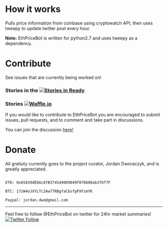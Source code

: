 # How it works
Pulls price information from coinbase using cryptowatch API, then uses tweepy to update twitter post every hour. 

**Note:**
EthPriceBot is written for python2.7 and uses tweepy as a dependency. 



# Contribute 
See issues that are currently being worked on!   

### Stories in the [![Stories in Ready](https://badge.waffle.io/JordanDworaczyk/EthPriceBot.png?label=ready&title=Ready)](https://waffle.io/JordanDworaczyk/EthPriceBot)
### Stories [![Waffle.io](https://img.shields.io/waffle/label/JordanDworaczyk/EthPriceBot/in%20progress.svg)](https://waffle.io/JordanDworaczyk/EthPriceBot)

If you would like to contribute to EthPriceBot you are encouraged to submit issues, pull requests, and to comment and take part in discussions. 

You can join the discussion [here!](https://waffle.io/JordanDworaczyk/EthPriceBot/join)

# Donate
All gratiuty currently goes to the project curator, Jordan Dworaczyk, and is greatly appreciated. 

```

ETH: 0x85839dEb6c87B3745490D9049f070608ab3f8f7F

BTC: 17zW4oJXYLTc2Aw77RBgfaCbsfpPXFzmYK

Paypal: jordan.dwo@gmail.com

```

---

Feel free to follow @EthPriceBot on twitter for 24hr market summaries!
[![Twitter Follow](https://img.shields.io/twitter/follow/EthPriceBot.svg?style=social&label=Follow)](https://twitter.com/EthPriceBot)
